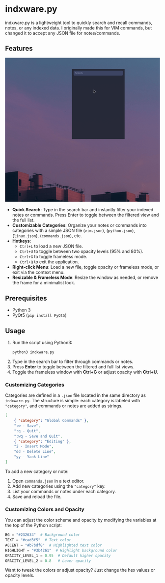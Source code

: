 
# indxware.py

indxware.py is a lightweight tool to quickly search and recall commands, notes, or any indexed data. I originally made this for VIM commands, but changed it to accept any JSON file for notes/commands.

## Features

![indxware.py](indxware-demo-1.gif)

* **Quick Search**: Type in the search bar and instantly filter your indexed notes or commands. Press Enter to toggle between the filtered view and the full list.
* **Customizable Categories**: Organize your notes or commands into categories with a simple JSON file (`vim.json`), (`python.json`),(`linux.json`), (`commands.json`), etc.
* **Hotkeys**: 
  - `Ctrl+L` to load a new JSON file.
  - `Ctrl+U` to toggle between two opacity levels (95% and 80%).
  - `Ctrl+G` to toggle frameless mode.
  - `Ctrl+Q` to exit the application.
* **Right-click Menu**: Load a new file, toggle opacity or frameless mode, or exit via the context menu.
* **Resizable & Frameless Mode**: Resize the window as needed, or remove the frame for a minimalist look.

## Prerequisites

* Python 3
* PyQt5 (`pip install PyQt5`)

## Usage

1. Run the script using Python3: 
   ```bash
   python3 indxware.py
   ```
2. Type in the search bar to filter through commands or notes.
3. Press **Enter** to toggle between the filtered and full list views.
4. Toggle the frameless window with **Ctrl+G** or adjust opacity with **Ctrl+U**.

### Customizing Categories

Categories are defined in a `.json` file located in the same directory as `indxware.py`. The structure is simple: each category is labeled with `"category"`, and commands or notes are added as strings.

```json
[
    { "category": "Global Commands" },
    ":w - Save",
    ":q - Quit",
    ":wq - Save and Quit",
    { "category": "Editing" },
    "i - Insert Mode",
    "dd - Delete Line",
    "yy - Yank Line"
]
```

To add a new category or note:
1. Open `commands.json` in a text editor.
2. Add new categories using the `"category"` key.
3. List your commands or notes under each category.
4. Save and reload the file.

### Customizing Colors and Opacity

You can adjust the color scheme and opacity by modifying the variables at the top of the Python script:

```python
BG = "#232634"  # Background color
TEXT = "#cad3f5"  # Text color
ACCENT = "#b7bdf8"  # Highlighted text color
HIGHLIGHT = "#3b4261"  # Highlight background color
OPACITY_LEVEL_1 = 0.95  # Default higher opacity
OPACITY_LEVEL_2 = 0.8   # Lower opacity
```

Want to tweak the colors or adjust opacity? Just change the hex values or opacity levels.

